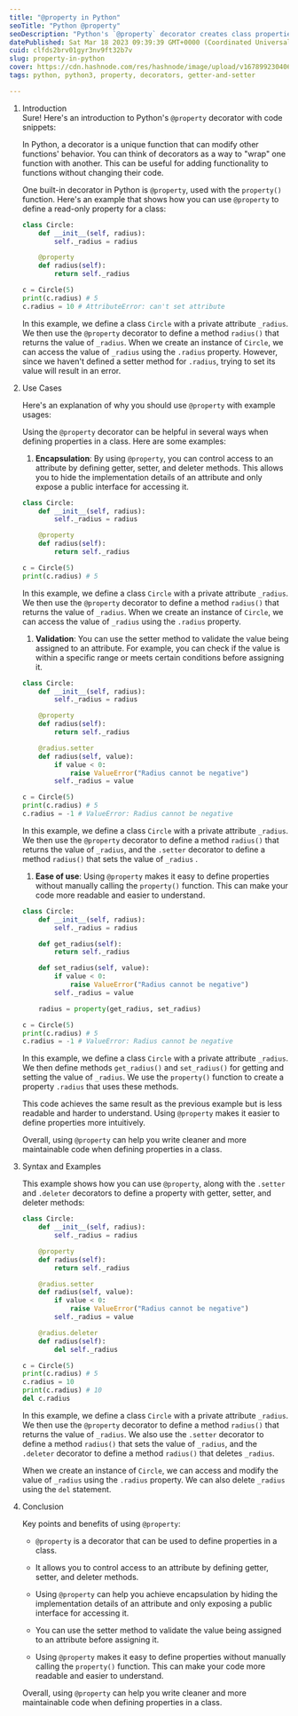 ```yaml
---
title: "@property in Python"
seoTitle: "Python @property"
seoDescription: "Python's `@property` decorator creates class properties with controlled attribute access via getter, setter, and deleter methods"
datePublished: Sat Mar 18 2023 09:39:39 GMT+0000 (Coordinated Universal Time)
cuid: clfds2brv01gyr3nv9ft32b7v
slug: property-in-python
cover: https://cdn.hashnode.com/res/hashnode/image/upload/v1678992304060/3e33f3c6-96c8-40dd-ae6d-d792d00492c9.png
tags: python, python3, property, decorators, getter-and-setter

---
```



1. Introduction  
    Sure! Here's an introduction to Python's `@property` decorator with code snippets:
    
    In Python, a decorator is a unique function that can modify other functions' behavior. You can think of decorators as a way to "wrap" one function with another. This can be useful for adding functionality to functions without changing their code.
    
    One built-in decorator in Python is `@property`, used with the `property()` function. Here's an example that shows how you can use `@property` to define a read-only property for a class:
    
    ```python
    class Circle:
        def __init__(self, radius):
            self._radius = radius
    
        @property
        def radius(self):
            return self._radius
    
    c = Circle(5)
    print(c.radius) # 5
    c.radius = 10 # AttributeError: can't set attribute
    ```
    
    In this example, we define a class `Circle` with a private attribute `_radius`. We then use the `@property` decorator to define a method `radius()` that returns the value of `_radius`. When we create an instance of `Circle`, we can access the value of `_radius` using the `.radius` property. However, since we haven't defined a setter method for `.radius`, trying to set its value will result in an error.
    
2. Use Cases
    
    Here's an explanation of why you should use `@property` with example usages:
    
    Using the `@property` decorator can be helpful in several ways when defining properties in a class. Here are some examples:
    
    1. **Encapsulation**: By using `@property`, you can control access to an attribute by defining getter, setter, and deleter methods. This allows you to hide the implementation details of an attribute and only expose a public interface for accessing it.
        
    
    ```python
    class Circle:
        def __init__(self, radius):
            self._radius = radius
    
        @property
        def radius(self):
            return self._radius
    
    c = Circle(5)
    print(c.radius) # 5
    ```
    
    In this example, we define a class `Circle` with a private attribute `_radius`. We then use the `@property` decorator to define a method `radius()` that returns the value of `_radius`. When we create an instance of `Circle`, we can access the value of `_radius` using the `.radius` property.
    
    1. **Validation**: You can use the setter method to validate the value being assigned to an attribute. For example, you can check if the value is within a specific range or meets certain conditions before assigning it.
        
    
    ```python
    class Circle:
        def __init__(self, radius):
            self._radius = radius
    
        @property
        def radius(self):
            return self._radius
    
        @radius.setter
        def radius(self, value):
            if value < 0:
                raise ValueError("Radius cannot be negative")
            self._radius = value
    
    c = Circle(5)
    print(c.radius) # 5
    c.radius = -1 # ValueError: Radius cannot be negative
    ```
    
    In this example, we define a class `Circle` with a private attribute `_radius`. We then use the `@property` decorator to define a method `radius()` that returns the value of `_radius`, and the `.setter` decorator to define a method `radius()` that sets the value of `_radius` .
    
    1. **Ease of use**: Using `@property` makes it easy to define properties without manually calling the `property()` function. This can make your code more readable and easier to understand.
        
    
    ```python
    class Circle:
        def __init__(self, radius):
            self._radius = radius
    
        def get_radius(self):
            return self._radius
    
        def set_radius(self, value):
            if value < 0:
                raise ValueError("Radius cannot be negative")
            self._radius = value
    
        radius = property(get_radius, set_radius)
    
    c = Circle(5)
    print(c.radius) # 5
    c.radius = -1 # ValueError: Radius cannot be negative
    ```
    
    In this example, we define a class `Circle` with a private attribute `_radius`. We then define methods `get_radius()` and `set_radius()` for getting and setting the value of `_radius`. We use the `property()` function to create a property `.radius` that uses these methods.
    
    This code achieves the same result as the previous example but is less readable and harder to understand. Using `@property` makes it easier to define properties more intuitively.
    
    Overall, using `@property` can help you write cleaner and more maintainable code when defining properties in a class.
    
3. Syntax and Examples
    
    This example shows how you can use `@property`, along with the `.setter` and `.deleter` decorators to define a property with getter, setter, and deleter methods:
    
    ```python
    class Circle:
        def __init__(self, radius):
            self._radius = radius
    
        @property
        def radius(self):
            return self._radius
    
        @radius.setter
        def radius(self, value):
            if value < 0:
                raise ValueError("Radius cannot be negative")
            self._radius = value
    
        @radius.deleter
        def radius(self):
            del self._radius
    
    c = Circle(5)
    print(c.radius) # 5
    c.radius = 10
    print(c.radius) # 10
    del c.radius
    ```
    
    In this example, we define a class `Circle` with a private attribute `_radius`. We then use the `@property` decorator to define a method `radius()` that returns the value of `_radius`. We also use the `.setter` decorator to define a method `radius()` that sets the value of `_radius`, and the `.deleter` decorator to define a method `radius()` that deletes `_radius`.
    
    When we create an instance of `Circle`, we can access and modify the value of `_radius` using the `.radius` property. We can also delete `_radius` using the `del` statement.
    
4. Conclusion
    
    Key points and benefits of using `@property`:
    
    * `@property` is a decorator that can be used to define properties in a class.
        
    * It allows you to control access to an attribute by defining getter, setter, and deleter methods.
        
    * Using `@property` can help you achieve encapsulation by hiding the implementation details of an attribute and only exposing a public interface for accessing it.
        
    * You can use the setter method to validate the value being assigned to an attribute before assigning it.
        
    * Using `@property` makes it easy to define properties without manually calling the `property()` function. This can make your code more readable and easier to understand.
        
    
    Overall, using `@property` can help you write cleaner and more maintainable code when defining properties in a class.